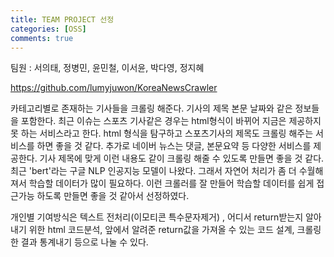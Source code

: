 ```yaml
---
title: TEAM PROJECT 선정
categories: [OSS]
comments: true
---
```


팀원 : 서의태, 정병민, 윤민철, 이서윤, 박다영, 정지혜

https://github.com/lumyjuwon/KoreaNewsCrawler

카테고리별로 존재하는 기사들을 크롤링 해준다. 기사의 제목 본문 날짜와 같은 정보들을 포함한다. 최근 이슈는 스포츠 기사같은 경우는 html형식이 바뀌어 지금은 제공하지 못 하는 서비스라고 한다. html 형식을 탐구하고 스포츠기사의 제목도 크롤링 해주는 서비스를 하면 좋을 것 같다. 추가로 네이버 뉴스는 댓글, 본문요약 등 다양한 서비스를 제공한다. 기사 제목에 맞게 이런 내용도 같이 크롤링 해줄 수 있도록 만들면 좋을 것 같다.
최근 'bert'라는 구글 NLP 인공지능 모델이 나왔다. 그래서 자연어 처리가 좀 더 수월해져서 학습할 데이터가 많이 필요하다. 이런 크롤러를 잘 만들어 학습할 데이터를 쉽게 접근가능 하도록 만들면 좋을 것 같아서 선정하였다.

개인별 기여방식은 텍스트 전처리(이모티콘 특수문자제거) , 어디서 return받는지 알아내기 위한 html 코드분석, 앞에서 알려준 return값을 가져올 수 있는 코드 설계, 크롤링한 결과 통계내기 등으로 나눌 수 있다.

